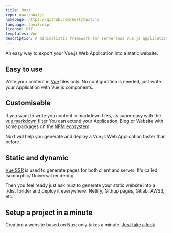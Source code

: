 ```yaml
---
title: Nuxt
repo: nuxt/nuxtjs
homepage: https://github.com/nuxt/nuxt.js
language: JavaScript
license: MIT
templates: Vue
description: A minimalistic framework for serverless Vue.js applications
---
```


An easy way to export your Vue.js Web Application into a static website.

## Easy to use

Write your content in [Vue](https://github.com/vuejs/vue) files only.
No configuration is needed, just write your Application with Vue.js components.

## Customisable

If you want to write you content in markdown files, its super easy with the [vue markdown filter](https://vuejs.org/v2/examples/)
You can extend your Application, Blog or Website with some packages on the [NPM ecosystem](http://npmjs.org/).

Nuxt will help you generate and deploy a Vue.js Web Application faster than before.

## Static and dynamic

[Vue SSR](https://vuejs.org/v2/guide/ssr.html) is used to generate pages for both client and server;
It's called Isomorphic/ Universal rendering.

Then you feel ready just ask nuxt to generate your static website into a ./dist forlder and deploy it everywhere.
Netlify, Githup pages, Gitlab, AWS3, etc.

## Setup a project in a minute

Creating a website based on Nuxt only takes a minute.
[Just take a look](https://www.youtube.com/watch?v=kmf-p-pTi40&t=11s)
